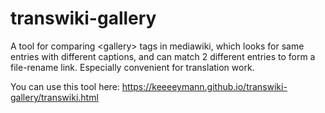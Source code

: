 # transwiki-gallery
A tool for comparing &lt;gallery> tags in mediawiki, which looks for same entries with different captions, and can match 2 different entries to form a file-rename link. Especially convenient for translation work.

You can use this tool here: https://keeeeymann.github.io/transwiki-gallery/transwiki.html
